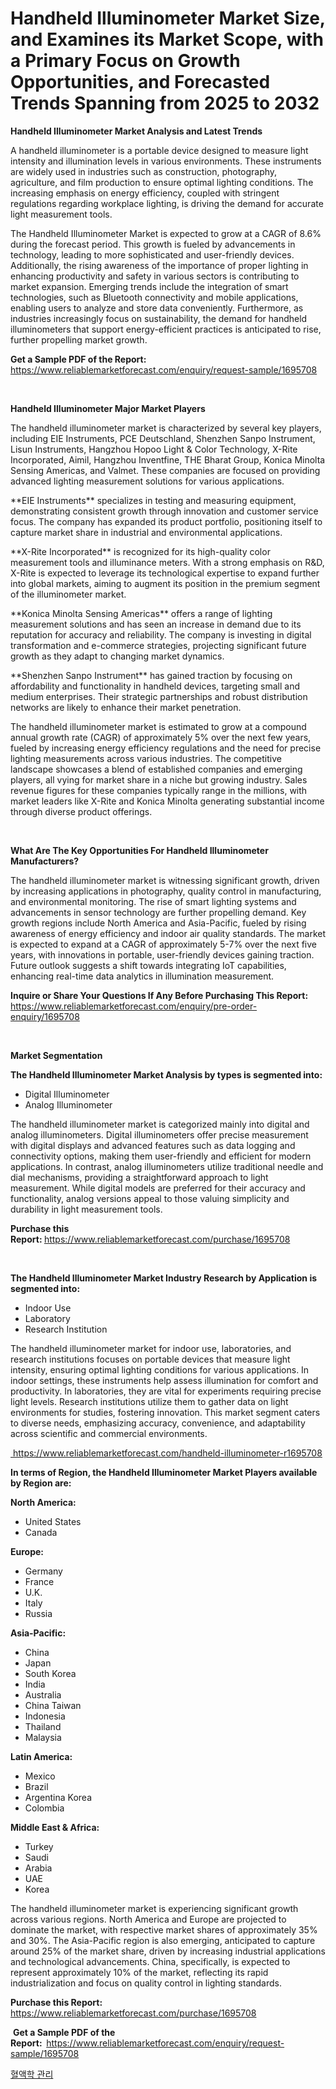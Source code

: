 <p><h1>Handheld Illuminometer Market Size, and Examines its Market Scope, with a Primary Focus on Growth Opportunities, and Forecasted Trends Spanning from 2025 to 2032</h1></p><p><strong>Handheld Illuminometer Market Analysis and Latest Trends</strong></p>
<p><p>A handheld illuminometer is a portable device designed to measure light intensity and illumination levels in various environments. These instruments are widely used in industries such as construction, photography, agriculture, and film production to ensure optimal lighting conditions. The increasing emphasis on energy efficiency, coupled with stringent regulations regarding workplace lighting, is driving the demand for accurate light measurement tools.</p><p>The Handheld Illuminometer Market is expected to grow at a CAGR of 8.6% during the forecast period. This growth is fueled by advancements in technology, leading to more sophisticated and user-friendly devices. Additionally, the rising awareness of the importance of proper lighting in enhancing productivity and safety in various sectors is contributing to market expansion. Emerging trends include the integration of smart technologies, such as Bluetooth connectivity and mobile applications, enabling users to analyze and store data conveniently. Furthermore, as industries increasingly focus on sustainability, the demand for handheld illuminometers that support energy-efficient practices is anticipated to rise, further propelling market growth.</p></p>
<p><strong>Get a Sample PDF of the Report:&nbsp;</strong> <a href="https://www.reliablemarketforecast.com/enquiry/request-sample/1695708?utm_campaign=1080&utm_medium=2&utm_source=Github&utm_content=ia&utm_term=08012025&utm_id=handheld-illuminometer">https://www.reliablemarketforecast.com/enquiry/request-sample/1695708</a></p>
<p>&nbsp;</p>
<p><strong>Handheld Illuminometer Major Market Players</strong></p>
<p><p>The handheld illuminometer market is characterized by several key players, including EIE Instruments, PCE Deutschland, Shenzhen Sanpo Instrument, Lisun Instruments, Hangzhou Hopoo Light & Color Technology, X-Rite Incorporated, Aimil, Hangzhou Inventfine, THE Bharat Group, Konica Minolta Sensing Americas, and Valmet. These companies are focused on providing advanced lighting measurement solutions for various applications.</p><p>**EIE Instruments** specializes in testing and measuring equipment, demonstrating consistent growth through innovation and customer service focus. The company has expanded its product portfolio, positioning itself to capture market share in industrial and environmental applications.</p><p>**X-Rite Incorporated** is recognized for its high-quality color measurement tools and illuminance meters. With a strong emphasis on R&D, X-Rite is expected to leverage its technological expertise to expand further into global markets, aiming to augment its position in the premium segment of the illuminometer market.</p><p>**Konica Minolta Sensing Americas** offers a range of lighting measurement solutions and has seen an increase in demand due to its reputation for accuracy and reliability. The company is investing in digital transformation and e-commerce strategies, projecting significant future growth as they adapt to changing market dynamics.</p><p>**Shenzhen Sanpo Instrument** has gained traction by focusing on affordability and functionality in handheld devices, targeting small and medium enterprises. Their strategic partnerships and robust distribution networks are likely to enhance their market penetration.</p><p>The handheld illuminometer market is estimated to grow at a compound annual growth rate (CAGR) of approximately 5% over the next few years, fueled by increasing energy efficiency regulations and the need for precise lighting measurements across various industries. The competitive landscape showcases a blend of established companies and emerging players, all vying for market share in a niche but growing industry. Sales revenue figures for these companies typically range in the millions, with market leaders like X-Rite and Konica Minolta generating substantial income through diverse product offerings.</p></p>
<p>&nbsp;</p>
<p><strong>What Are The Key Opportunities For Handheld Illuminometer Manufacturers?</strong></p>
<p><p>The handheld illuminometer market is witnessing significant growth, driven by increasing applications in photography, quality control in manufacturing, and environmental monitoring. The rise of smart lighting systems and advancements in sensor technology are further propelling demand. Key growth regions include North America and Asia-Pacific, fueled by rising awareness of energy efficiency and indoor air quality standards. The market is expected to expand at a CAGR of approximately 5-7% over the next five years, with innovations in portable, user-friendly devices gaining traction. Future outlook suggests a shift towards integrating IoT capabilities, enhancing real-time data analytics in illumination measurement.</p></p>
<p><strong>Inquire or Share Your Questions If Any Before Purchasing This Report:</strong> <a href="https://www.reliablemarketforecast.com/enquiry/pre-order-enquiry/1695708?utm_campaign=1080&utm_medium=2&utm_source=Github&utm_content=ia&utm_term=08012025&utm_id=handheld-illuminometer">https://www.reliablemarketforecast.com/enquiry/pre-order-enquiry/1695708</a></p>
<p>&nbsp;</p>
<p><strong>Market Segmentation</strong></p>
<p><strong>The Handheld Illuminometer Market Analysis by types is segmented into:</strong></p>
<p><ul><li>Digital Illuminometer</li><li>Analog Illuminometer</li></ul></p>
<p><p>The handheld illuminometer market is categorized mainly into digital and analog illuminometers. Digital illuminometers offer precise measurement with digital displays and advanced features such as data logging and connectivity options, making them user-friendly and efficient for modern applications. In contrast, analog illuminometers utilize traditional needle and dial mechanisms, providing a straightforward approach to light measurement. While digital models are preferred for their accuracy and functionality, analog versions appeal to those valuing simplicity and durability in light measurement tools.</p></p>
<p><strong>Purchase this Report:&nbsp;</strong><a href="https://www.reliablemarketforecast.com/purchase/1695708?utm_campaign=1080&utm_medium=2&utm_source=Github&utm_content=ia&utm_term=08012025&utm_id=handheld-illuminometer">https://www.reliablemarketforecast.com/purchase/1695708</a></p>
<p>&nbsp;</p>
<p><strong>The Handheld Illuminometer Market Industry Research by Application is segmented into:</strong></p>
<p><ul><li>Indoor Use</li><li>Laboratory</li><li>Research Institution</li></ul></p>
<p><p>The handheld illuminometer market for indoor use, laboratories, and research institutions focuses on portable devices that measure light intensity, ensuring optimal lighting conditions for various applications. In indoor settings, these instruments help assess illumination for comfort and productivity. In laboratories, they are vital for experiments requiring precise light levels. Research institutions utilize them to gather data on light environments for studies, fostering innovation. This market segment caters to diverse needs, emphasizing accuracy, convenience, and adaptability across scientific and commercial environments.</p></p>
<p><a href="https://www.reliablemarketforecast.com/handheld-illuminometer-r1695708?utm_campaign=1080&utm_medium=2&utm_source=Github&utm_content=ia&utm_term=08012025&utm_id=handheld-illuminometer">&nbsp;https://www.reliablemarketforecast.com/handheld-illuminometer-r1695708</a></p>
<p><strong>In terms of Region, the Handheld Illuminometer Market Players available by Region are:</strong></p>
<p>
    <p> <strong> North America: </strong>
        <ul>
            <li>United States</li>
            <li>Canada</li>
        </ul>
        </p> 
    <p> <strong> Europe: </strong>
        <ul>
            <li>Germany</li>
            <li>France</li>
            <li>U.K.</li>
            <li>Italy</li>
            <li>Russia</li>
        </ul>
        </p> 
    <p> <strong> Asia-Pacific: </strong>
        <ul>
            <li>China</li>
            <li>Japan</li>
            <li>South Korea</li>
            <li>India</li>
            <li>Australia</li>
            <li>China Taiwan</li>
            <li>Indonesia</li>
            <li>Thailand</li>
            <li>Malaysia</li>
        </ul>
        </p> 
    <p> <strong> Latin America: </strong>
        <ul>
            <li>Mexico</li>
            <li>Brazil</li>
            <li>Argentina Korea</li>
            <li>Colombia</li>
        </ul>
        </p> 
    <p> <strong> Middle East & Africa: </strong>
        <ul>
            <li>Turkey</li>
            <li>Saudi</li>
            <li>Arabia</li>
            <li>UAE</li>
            <li>Korea</li>
        </ul>
    </p>
    </p>
<p><p>The handheld illuminometer market is experiencing significant growth across various regions. North America and Europe are projected to dominate the market, with respective market shares of approximately 35% and 30%. The Asia-Pacific region is also emerging, anticipated to capture around 25% of the market share, driven by increasing industrial applications and technological advancements. China, specifically, is expected to represent approximately 10% of the market, reflecting its rapid industrialization and focus on quality control in lighting standards.</p></p>
<p><strong>Purchase this Report: </strong><a href="https://www.reliablemarketforecast.com/purchase/1695708?utm_campaign=1080&utm_medium=2&utm_source=Github&utm_content=ia&utm_term=08012025&utm_id=handheld-illuminometer">https://www.reliablemarketforecast.com/purchase/1695708</a></p>
<p>&nbsp;<strong>Get a Sample PDF of the Report:&nbsp;&nbsp;</strong><a href="https://www.reliablemarketforecast.com/enquiry/request-sample/1695708?utm_campaign=1080&utm_medium=2&utm_source=Github&utm_content=ia&utm_term=08012025&utm_id=handheld-illuminometer">https://www.reliablemarketforecast.com/enquiry/request-sample/1695708</a></p>
<p><strong></strong></p>
<p><p><a href="https://github.com/sougarounis/Market-Research-Report-List-6/blob/main/642459129783.md?utm_campaign=1080&utm_medium=2&utm_source=Github&utm_content=ia&utm_term=08012025&utm_id=handheld-illuminometer">혈액학 관리</a></p></p>